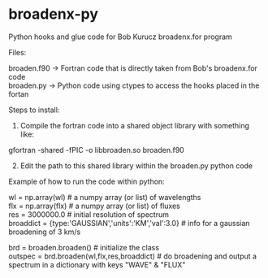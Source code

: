 # broadenx-py
Python hooks and glue code for Bob Kurucz broadenx.for program

Files:

broaden.f90 -> Fortran code that is directly taken from Bob's broadenx.for code<br>
broaden.py  -> Python code using ctypes to access the hooks placed in the fortan<br>

Steps to install:

1) Compile the fortran code into a shared object library with something like:

gfortran -shared -fPIC -o libbroaden.so broaden.f90

2) Edit the path to this shared library within the broaden.py python code

Example of how to run the code within python:
  
  wl = np.array(wl) # a numpy array (or list) of wavelengths<br>
  flx = np.array(flx) # a numpy array (or list) of fluxes<br>
  res = 3000000.0 # initial resolution of spectrum<br>
  broaddict = {type:'GAUSSIAN','units':'KM','val':3.0} # info for a gaussian broadening of 3 km/s<br>
  
  brd = broaden.broaden() # initialize the class<br>
  outspec = brd.broaden(wl,flx,res,broaddict) # do broadening and output a spectrum in a dictionary with keys "WAVE" & "FLUX"<br>
